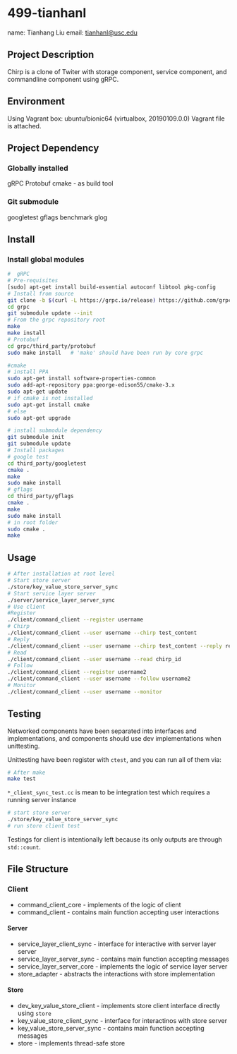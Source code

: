 # 499-tianhanl

name: Tianhang Liu
email: tianhanl@usc.edu

## Project Description

Chirp is a clone of Twiter with storage component, service component, and commandline component using gRPC.

## Environment

Using Vagrant box:
ubuntu/bionic64 (virtualbox, 20190109.0.0)
Vagrant file is attached.

## Project Dependency

### Globally installed

gRPC
Protobuf
cmake - as build tool

### Git submodule

googletest
gflags
benchmark
glog

## Install

### Install global modules

```bash
#  gRPC
# Pre-requisites
[sudo] apt-get install build-essential autoconf libtool pkg-config
# Install from source
git clone -b $(curl -L https://grpc.io/release) https://github.com/grpc/grpc
cd grpc
git submodule update --init
# From the grpc repository root
make
make install
# Protobuf
cd grpc/third_party/protobuf
sudo make install   # 'make' should have been run by core grpc

#cmake
# install PPA
sudo apt-get install software-properties-common
sudo add-apt-repository ppa:george-edison55/cmake-3.x
sudo apt-get update
# if cmake is not installed
sudo apt-get install cmake
# else
sudo apt-get upgrade
```

```bash
# install submodule dependency
git submodule init
git submodule update
# Install packages
# google test
cd third_party/googletest
cmake .
make
sudo make install
# gflags
cd third_party/gflags
cmake .
make
sudo make install
# in root folder
sudo cmake .
make
```

## Usage

```bash
# After installation at root level
# Start store server
./store/key_value_store_server_sync
# Start service layer server
./server/service_layer_server_sync
# Use client
#Register
./client/command_client --register username
# Chirp
./client/command_client --user username --chirp test_content
# Reply
./client/command_client --user username --chirp test_content --reply reply_to_chirp_id
# Read
./client/command_client --user username --read chirp_id
# Follow
./client/command_client --register username2
./client/command_client --user username --follow username2
# Monitor
./client/command_client --user username --monitor
```

## Testing

Networked components have been separated into interfaces and implementations, and components should use dev implementations when unittesting.

Unittesting have been register with `ctest`, and you can run all of them via:

```bash
# After make
make test
```

`*_client_sync_test.cc` is mean to be integration test which requires a running server instance

```bash
# start store server
./store/key_value_store_server_sync
# run store client test

```

Testings for client is intentionally left because its only outputs are through
`std::count`.

## File Structure

### Client

- command_client_core - implements of the logic of client
- command_client - contains main function accepting user interactions

#### Server

- service_layer_client_sync - interface for interactive with server layer server
- service_layer_server_sync - contains main function accepting messages
- service_layer_server_core - implements the logic of service layer server
- store_adapter - abstracts the interactions with store implementation

#### Store

- dev_key_value_store_client - implements store client interface directly using `store`
- key_value_store_client_sync - interface for interactinos with store server
- key_value_store_server_sync - contains main function accepting messages
- store - implements thread-safe store
